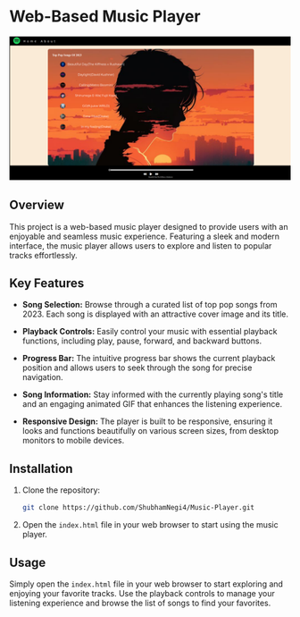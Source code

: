# Web-Based Music Player

![Sample Picture](images/1.png)

## Overview

This project is a web-based music player designed to provide users with an enjoyable and seamless music experience. Featuring a sleek and modern interface, the music player allows users to explore and listen to popular tracks effortlessly.

## Key Features

- **Song Selection:** Browse through a curated list of top pop songs from 2023. Each song is displayed with an attractive cover image and its title.

- **Playback Controls:** Easily control your music with essential playback functions, including play, pause, forward, and backward buttons.

- **Progress Bar:** The intuitive progress bar shows the current playback position and allows users to seek through the song for precise navigation.

- **Song Information:** Stay informed with the currently playing song's title and an engaging animated GIF that enhances the listening experience.

- **Responsive Design:** The player is built to be responsive, ensuring it looks and functions beautifully on various screen sizes, from desktop monitors to mobile devices.

## Installation

1. Clone the repository:

    ```bash
    git clone https://github.com/ShubhamNegi4/Music-Player.git
    ```

2. Open the `index.html` file in your web browser to start using the music player.

## Usage

Simply open the `index.html` file in your web browser to start exploring and enjoying your favorite tracks. Use the playback controls to manage your listening experience and browse the list of songs to find your favorites.

